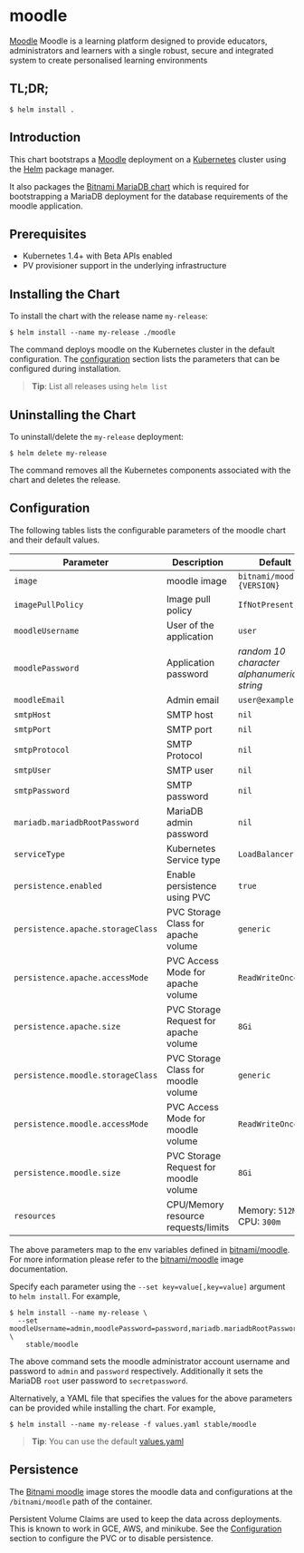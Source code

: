 # moodle

[Moodle](https://www.moodle.org) Moodle is a learning platform designed to provide educators, administrators and learners with a single robust, secure and integrated system to create personalised learning environments

## TL;DR;

```console
$ helm install .
```

## Introduction

This chart bootstraps a [Moodle](https://github.com/bitnami/bitnami-docker-moodle) deployment on a [Kubernetes](http://kubernetes.io) cluster using the [Helm](https://helm.sh) package manager.

It also packages the [Bitnami MariaDB chart](https://github.com/kubernetes/charts/tree/master/stable/mariadb) which is required for bootstrapping a MariaDB deployment for the database requirements of the moodle application.

## Prerequisites

- Kubernetes 1.4+ with Beta APIs enabled
- PV provisioner support in the underlying infrastructure

## Installing the Chart

To install the chart with the release name `my-release`:

```console
$ helm install --name my-release ./moodle
```

The command deploys moodle on the Kubernetes cluster in the default configuration. The [configuration](#configuration) section lists the parameters that can be configured during installation.

> **Tip**: List all releases using `helm list`

## Uninstalling the Chart

To uninstall/delete the `my-release` deployment:

```console
$ helm delete my-release
```

The command removes all the Kubernetes components associated with the chart and deletes the release.

## Configuration

The following tables lists the configurable parameters of the moodle chart and their default values.

|             Parameter             |              Description              |                  Default                  |
|-----------------------------------|---------------------------------------|-------------------------------------------|
| `image`                           | moodle image                          | `bitnami/moodle:{VERSION}`                |
| `imagePullPolicy`                 | Image pull policy                     | `IfNotPresent`                            |
| `moodleUsername`                  | User of the application               | `user`                                    |
| `moodlePassword`                  | Application password                  | _random 10 character alphanumeric string_ |
| `moodleEmail`                     | Admin email                           | `user@example.com`                        |
| `smtpHost`                        | SMTP host                             | `nil`                                     |
| `smtpPort`                        | SMTP port                             | `nil`                                     |
| `smtpProtocol`                    | SMTP Protocol                         | `nil`                                     |
| `smtpUser`                        | SMTP user                             | `nil`                                     |
| `smtpPassword`                    | SMTP password                         | `nil`                                     |
| `mariadb.mariadbRootPassword`     | MariaDB admin password                | `nil`                                     |
| `serviceType`                     | Kubernetes Service type               | `LoadBalancer`                            |
| `persistence.enabled`             | Enable persistence using PVC          | `true`                                    |
| `persistence.apache.storageClass` | PVC Storage Class for apache volume   | `generic`                                 |
| `persistence.apache.accessMode`   | PVC Access Mode for apache volume     | `ReadWriteOnce`                           |
| `persistence.apache.size`         | PVC Storage Request for apache volume | `8Gi`                                     |
| `persistence.moodle.storageClass` | PVC Storage Class for moodle volume   | `generic`                                 |
| `persistence.moodle.accessMode`   | PVC Access Mode for moodle volume     | `ReadWriteOnce`                           |
| `persistence.moodle.size`         | PVC Storage Request for moodle volume | `8Gi`                                     |
| `resources`                       | CPU/Memory resource requests/limits   | Memory: `512Mi`, CPU: `300m`              |

The above parameters map to the env variables defined in [bitnami/moodle](http://github.com/bitnami/bitnami-docker-moodle). For more information please refer to the [bitnami/moodle](http://github.com/bitnami/bitnami-docker-moodle) image documentation.

Specify each parameter using the `--set key=value[,key=value]` argument to `helm install`. For example,

```console
$ helm install --name my-release \
  --set moodleUsername=admin,moodlePassword=password,mariadb.mariadbRootPassword=secretpassword \
    stable/moodle
```

The above command sets the moodle administrator account username and password to `admin` and `password` respectively. Additionally it sets the MariaDB `root` user password to `secretpassword`.

Alternatively, a YAML file that specifies the values for the above parameters can be provided while installing the chart. For example,

```console
$ helm install --name my-release -f values.yaml stable/moodle
```

> **Tip**: You can use the default [values.yaml](values.yaml)

## Persistence

The [Bitnami moodle](https://github.com/bitnami/bitnami-docker-moodle) image stores the moodle data and configurations at the `/bitnami/moodle` path of the container.

Persistent Volume Claims are used to keep the data across deployments. This is known to work in GCE, AWS, and minikube.
See the [Configuration](#configuration) section to configure the PVC or to disable persistence.
